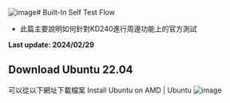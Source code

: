 ![image](https://github.com/vaan2010/Xilinx-FPGA-Learning/assets/38204276/571714be-f8d8-44ca-bf64-b7519fabb055)# Built-In Self Test Flow
+ 此篇主要說明如何針對KD240進行周邊功能上的官方測試

**Last update: 2024/02/29**

## Download Ubuntu 22.04
可以從以下網址下載檔案
Install Ubuntu on AMD | Ubuntu
![image](https://github.com/vaan2010/Xilinx-FPGA-Learning/assets/38204276/3d7bc156-a4e1-4853-b9e7-bfc2024220f1)

